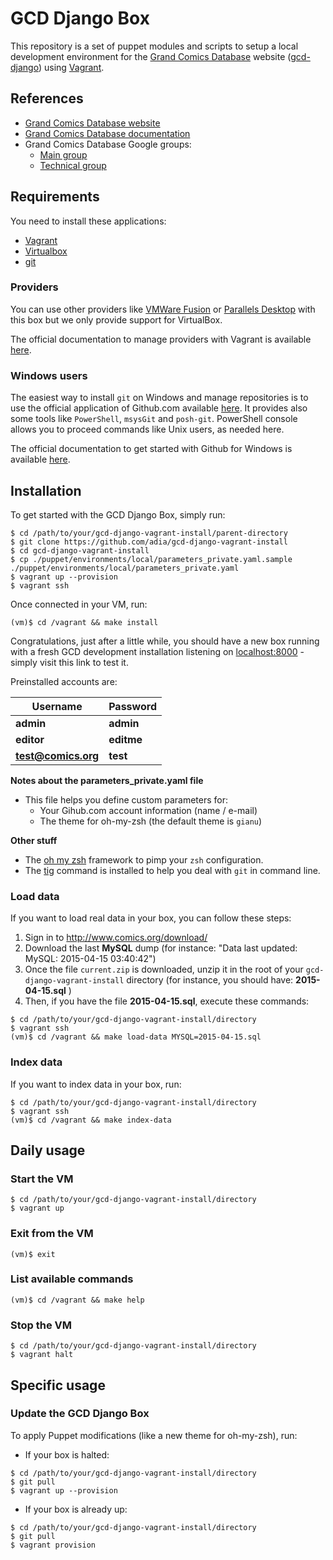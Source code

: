 # GCD Django Box
This repository is a set of puppet modules and scripts to setup a local development environment for the [Grand Comics Database](http://www.comics.org/) website ([gcd-django](https://github.com/GrandComicsDatabase/gcd-django/)) using [Vagrant](https://www.vagrantup.com/).

## References

* [Grand Comics Database website](http://www.comics.org)
* [Grand Comics Database documentation](http://docs.comics.org/wiki/Main_Page)
* Grand Comics Database Google groups:
   * [Main group](https://groups.google.com/forum/#!forum/gcd-main)
   * [Technical group](https://groups.google.com/forum/#!forum/gcd-tech)

## Requirements

You need to install these applications:

* [Vagrant](https://www.vagrantup.com/downloads.html)
* [Virtualbox](https://virtualbox.org/wiki/Downloads)
* [git](http://git-scm.com)

### Providers

You can use other providers like [VMWare Fusion](http://www.vmware.com/products/fusion) or [Parallels Desktop](http://www.parallels.com/fr/products/desktop/) with this box but we only provide support for VirtualBox.

The official documentation to manage providers with Vagrant is available [here](https://docs.vagrantup.com/v2/providers).

###  Windows users

The easiest way to install `git` on Windows and manage repositories is to use the official application of Github.com available [here](https://windows.github.com/). It provides also some tools like `PowerShell`, `msysGit` and `posh-git`.
PowerShell console allows you to proceed commands like Unix users, as needed here.

The official documentation to get started with Github for Windows is available [here](https://help.github.com/articles/getting-started-with-github-for-windows).

## Installation

To get started with the GCD Django Box, simply run:

```shell
$ cd /path/to/your/gcd-django-vagrant-install/parent-directory
$ git clone https://github.com/adia/gcd-django-vagrant-install
$ cd gcd-django-vagrant-install
$ cp ./puppet/environments/local/parameters_private.yaml.sample ./puppet/environments/local/parameters_private.yaml
$ vagrant up --provision
$ vagrant ssh
```

Once connected in your VM, run:

```shell
(vm)$ cd /vagrant && make install
```

Congratulations, just after a little while, you should have a new box running with a fresh GCD development installation listening on [localhost:8000](http://localhost:8000/) - simply visit this link to test it.

Preinstalled accounts are:

Username | Password
---------|---------
**admin** | **admin**
**editor** | **editme**
**test@comics.org** | **test**


**Notes about the parameters_private.yaml file**

* This file helps you define custom parameters for:
   * Your Gihub.com account information (name / e-mail)
   * The theme for oh-my-zsh (the default theme is `gianu`)

**Other stuff**

* The [oh my zsh](http://ohmyz.sh) framework to pimp your `zsh` configuration.
* The [tig](http://jonas.nitro.dk/tig/manual.html) command is installed to help you deal with `git` in command line.

### Load data

If you want to load real data in your box, you can follow these steps:

1. Sign in to http://www.comics.org/download/ 
2. Download the last **MySQL** dump (for instance: "Data last updated: MySQL: 2015-04-15 03:40:42")
3. Once the file `current.zip` is downloaded, unzip it in the root of your `gcd-django-vagrant-install` directory (for instance, you should have: **2015-04-15.sql** )
4. Then, if you have the file **2015-04-15.sql**, execute these commands:

```shell
$ cd /path/to/your/gcd-django-vagrant-install/directory
$ vagrant ssh
(vm)$ cd /vagrant && make load-data MYSQL=2015-04-15.sql
```

### Index data

If you want to index data in your box, run:

```shell
$ cd /path/to/your/gcd-django-vagrant-install/directory
$ vagrant ssh
(vm)$ cd /vagrant && make index-data
```

## Daily usage

### Start the VM

```shell
$ cd /path/to/your/gcd-django-vagrant-install/directory
$ vagrant up
```

### Exit from the VM

```shell
(vm)$ exit
```

### List available commands

```shell
(vm)$ cd /vagrant && make help
```

### Stop the VM

```shell
$ cd /path/to/your/gcd-django-vagrant-install/directory
$ vagrant halt
```

## Specific usage

### Update the GCD Django Box

To apply Puppet modifications (like a new theme for oh-my-zsh), run:

* If your box is halted:

```shell
$ cd /path/to/your/gcd-django-vagrant-install/directory
$ git pull
$ vagrant up --provision
```

* If your box is already up:

```shell
$ cd /path/to/your/gcd-django-vagrant-install/directory
$ git pull
$ vagrant provision
```